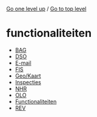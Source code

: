 <!-- generated by markdown-notes-tree -->

<!-- upward navigation links generated by markdown-notes-tree start here -->

[Go one level up](../SUMMARY.md) / [Go to top level](../SUMMARY.md)

<!-- upward navigation links generated by markdown-notes-tree end here -->

# functionaliteiten

<!-- optional markdown-notes-tree directory description starts here -->

<!-- optional markdown-notes-tree directory description ends here -->

- [BAG](bag.md)
- [DSO](dso.md)
- [E-mail](email.md)
- [FIS](fis.md)
- [Geo/Kaart](geo.md)
- [Inspecties](inspecties.md)
- [NHR](nhr.md)
- [OLO](olo.md)
- [Functionaliteiten](README.md)
- [REV](rev.md)
